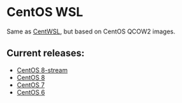 # CentOS WSL

Same as [CentWSL](https://github.com/wsldl-pg/CentWSL), but based on CentOS QCOW2 images.

## Current releases:
 - [CentOS 8-stream](https://github.com/mishamosher/CentOS-WSL/releases/tag/8-stream-20210210)
 - [CentOS 8](https://github.com/mishamosher/CentOS-WSL/releases/tag/8.4-2105)
 - [CentOS 7](https://github.com/mishamosher/CentOS-WSL/releases/tag/7.9-2009)
 - [CentOS 6](https://github.com/mishamosher/CentOS-WSL/releases/tag/6.10-1907)